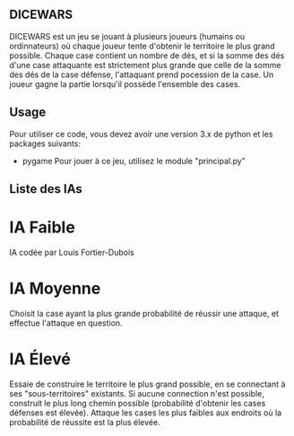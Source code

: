 ## DICEWARS

DICEWARS est un jeu se jouant à plusieurs joueurs (humains ou ordinnateurs)
où chaque joueur tente d'obtenir le territoire le plus grand possible.
Chaque case contient un nombre de dés, et si la somme des dés d'une case attaquante
est strictement plus grande que celle de la somme des dés de la case défense,
l'attaquant prend pocession de la case. Un joueur gagne la partie lorsqu'il
possède l'ensemble des cases.


## Usage

Pour utiliser ce code, vous devez avoir une version 3.x de python et les packages suivants:
- pygame
Pour jouer à ce jeu, utilisez le module "principal.py"


## Liste des IAs

# IA Faible
IA codée par Louis Fortier-Dubois

# IA Moyenne
Choisit la case ayant la plus grande probabilité de réussir une attaque, et effectue l'attaque en question.

# IA Élevé
Essaie de construire le territoire le plus grand possible, en se connectant à ses "sous-territoires" existants.
Si aucune connection n'est possible, construit le plus long chemin possible (probabilité d'obtenir les cases défenses est élevée).
Attaque les cases les plus faibles aux endroits où la probabilité de réussite est la plus élevée.